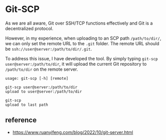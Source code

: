# Git-SCP

As we are all aware, Git over SSH/TCP functions effectively and Git is a decentralized protocol.

However, in my experience, when uploading to an SCP path `/path/to/dir/`,
 we can only set the remote URL to the `.git` folder.
The remote URL should be `ssh://user@server:/path/to/dir/.git`.

To address this issue, I have developed the tool.
By simply typing `git-scp user@server:/path/to/dir`, it will upload the current Git repository to `/path/to/dir` on the remote server.

```
usage: git-scp [-h] [remote]
```

```
git-scp user@server:/path/to/dir
upload to user@server:/path/to/dir

git-scp
upload to last path
```

## reference

- https://www.ruanyifeng.com/blog/2022/10/git-server.html